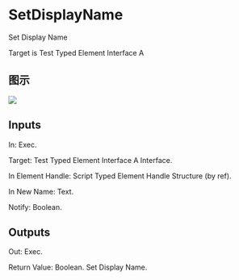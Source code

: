 # SetDisplayName

Set Display Name

Target is Test Typed Element Interface A

## 图示

![]($-20221218-21172593.png)

## Inputs

In: Exec.

Target: Test Typed Element Interface A Interface.

In Element Handle: Script Typed Element Handle Structure (by ref).

In New Name: Text.

Notify: Boolean.  

## Outputs

Out: Exec.

Return Value: Boolean. Set Display Name.

